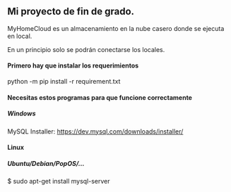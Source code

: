 ## Mi proyecto de fin de grado.
MyHomeCloud es un almacenamiento en la nube casero donde se ejecuta en local.

En un principio solo se podrán conectarse los locales.

#### Primero hay que instalar los requerimientos
python -m pip install -r requirement.txt

#### Necesitas estos programas para que funcione correctamente
##### Windows
MySQL Installer: https://dev.mysql.com/downloads/installer/

#### Linux
##### Ubuntu/Debian/PopOS/...
$ sudo apt-get install mysql-server